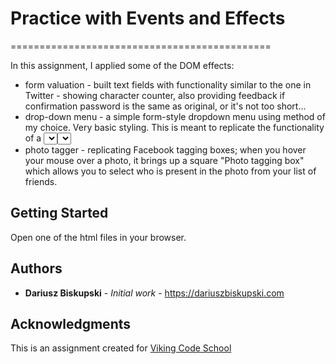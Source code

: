 # Practice with Events and Effects
=============================================


In this assignment, I applied some of the DOM effects:
- form valuation - built text fields with functionality similar to the one in Twitter - showing character counter, also providing feedback if confirmation password is the same as original, or it's not too short...
- drop-down menu  - a simple form-style dropdown menu using method of my choice. Very basic styling. This is meant to replicate the functionality of a <select> without using <select> tags.
- photo tagger - replicating Facebook tagging boxes; when you hover your mouse over a photo, it brings up a square "Photo tagging box" which allows you to select who is present in the photo from your list of friends.


## Getting Started

Open one of the html files in your browser.

## Authors

* **Dariusz Biskupski** - *Initial work* - https://dariuszbiskupski.com


## Acknowledgments

This is an assignment created for [Viking Code School](https://www.vikingcodeschool.com/)
